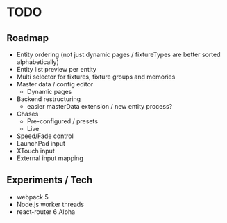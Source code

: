# TODO

## Roadmap

- Entity ordering (not just dynamic pages / fixtureTypes are better sorted alphabetically)
- Entity list preview per entity
- Multi selector for fixtures, fixture groups and memories
- Master data / config editor
  - Dynamic pages
- Backend restructuring
  - easier masterData extension / new entity process?
- Chases
  - Pre-configured / presets
  - Live
- Speed/Fade control
- LaunchPad input
- XTouch input
- External input mapping

## Experiments / Tech

- webpack 5
- Node.js worker threads
- react-router 6 Alpha
